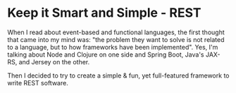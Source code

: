 # Keep it Smart and Simple - REST

When I read about event-based and functional languages, the first thought that came into my mind was: "the problem they want to solve is not related to a language, but to how frameworks have been implemented". Yes, I'm talking about Node and Clojure on one side and Spring Boot, Java's JAX-RS, and Jersey on the other.

Then I decided to try to create a simple & fun, yet full-featured framework to write REST software.
